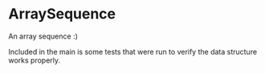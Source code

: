 # ArraySequence
An array sequence :)

Included in the main is some tests that were run to verify the data structure works properly.
